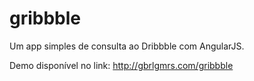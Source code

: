# gribbble
Um app simples de consulta ao Dribbble com AngularJS.

Demo disponível no link: http://gbrlgmrs.com/gribbble
